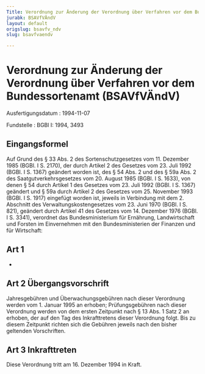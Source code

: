 ```yaml
---
Title: Verordnung zur Änderung der Verordnung über Verfahren vor dem Bundessortenamt
jurabk: BSAVfVÄndV
layout: default
origslug: bsavfv_ndv
slug: bsavfvaendv

---
```


# Verordnung zur Änderung der Verordnung über Verfahren vor dem Bundessortenamt (BSAVfVÄndV)

Ausfertigungsdatum
:   1994-11-07

Fundstelle
:   BGBl I: 1994, 3493

## Eingangsformel

Auf Grund des § 33 Abs. 2 des Sortenschutzgesetzes vom 11. Dezember
1985 (BGBl. I S. 2170), der durch Artikel 2 des Gesetzes vom 23. Juli
1992 (BGBl. I S. 1367) geändert worden ist, des § 54 Abs. 2 und des §
59a Abs. 2 des Saatgutverkehrsgesetzes vom 20. August 1985 (BGBl. I S.
1633), von denen § 54 durch Artikel 1 des Gesetzes vom 23. Juli 1992
(BGBl. I S. 1367) geändert und § 59a durch Artikel 2 des Gesetzes vom
25\. November 1993 (BGBl. I S. 1917) eingefügt worden ist, jeweils in
Verbindung mit dem 2. Abschnitt des Verwaltungskostengesetzes vom 23.
Juni 1970 (BGBl. I S. 821), geändert durch Artikel 41 des Gesetzes vom
14\. Dezember 1976 (BGBl. I S. 3341), verordnet das Bundesministerium
für Ernährung, Landwirtschaft und Forsten im Einvernehmen mit den
Bundesministerien der Finanzen und für Wirtschaft:

## Art 1

-

## Art 2 Übergangsvorschrift

Jahresgebühren und Überwachungsgebühren nach dieser Verordnung werden
vom 1. Januar 1995 an erhoben; Prüfungsgebühren nach dieser Verordnung
werden von dem ersten Zeitpunkt nach § 13 Abs. 1 Satz 2 an erhoben,
der auf den Tag des Inkrafttretens dieser Verordnung folgt. Bis zu
diesem Zeitpunkt richten sich die Gebühren jeweils nach den bisher
geltenden Vorschriften.

## Art 3 Inkrafttreten

Diese Verordnung tritt am 16. Dezember 1994 in Kraft.

